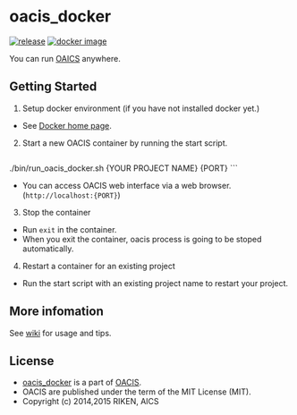 # oacis_docker

[![release](https://img.shields.io/github/release/crest-cassia/oacis.svg)](https://github.com/crest-cassia/oacis/releases/latest)
[![docker image](http://img.shields.io/badge/docker_image-ready-brightgreen.svg)](https://registry.hub.docker.com/u/takeshiuchitane/oacis/)

You can run [OAICS](https://github.com/crest-cassia/oacis) anywhere.

## Getting Started

1. Setup docker environment (if you have not installed docker yet.)

  - See [Docker home page](https://www.docker.com/).

2. Start a new OACIS container by running the start script.

    ```sh:run_oacis_docker.sh
./bin/run_oacis_docker.sh {YOUR PROJECT NAME} {PORT}
    ```

  - You can access OACIS web interface via a web browser.(`http://localhost:{PORT}`)

3. Stop the container

  - Run `exit` in the container.
  - When you exit the container, oacis process is going to be stoped automatically.

4. Restart a container for an existing project

  - Run the start script with an existing project name to restart your project.

## More infomation

See [wiki](https://github.com/crest-cassia/oacis_docker/wiki) for usage and tips.

## License

  - [oacis_docker](https://github.com/crest-cassia/oacis_docker) is a part of [OACIS](https://github.com/crest-cassia/oacis).
  - OACIS are published under the term of the MIT License (MIT).
  - Copyright (c) 2014,2015 RIKEN, AICS
